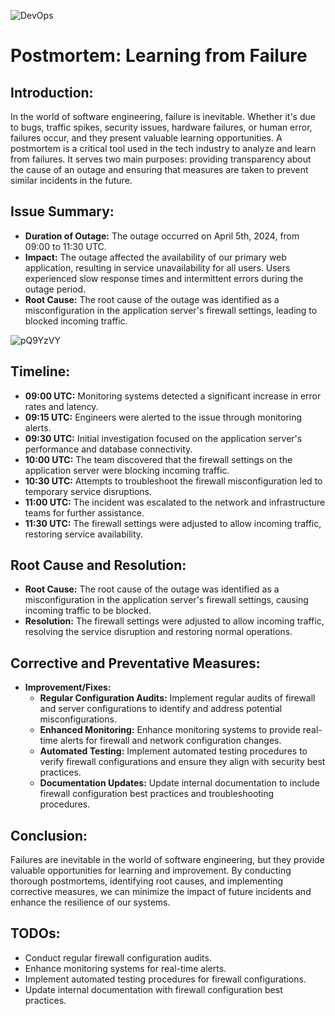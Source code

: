 ![DevOps](https://github.com/MARWAHAMED629/alx-system_engineering-devops/assets/59849322/3ce83095-64dd-4e71-9fa9-81ce445a4aa9)

# Postmortem: Learning from Failure

## Introduction:

In the world of software engineering, failure is inevitable. Whether it's due to bugs, traffic spikes, security issues, hardware failures, or human error, failures occur, and they present valuable learning opportunities. A postmortem is a critical tool used in the tech industry to analyze and learn from failures. It serves two main purposes: providing transparency about the cause of an outage and ensuring that measures are taken to prevent similar incidents in the future.

## Issue Summary:

- **Duration of Outage:** The outage occurred on April 5th, 2024, from 09:00 to 11:30 UTC.
- **Impact:** The outage affected the availability of our primary web application, resulting in service unavailability for all users. Users experienced slow response times and intermittent errors during the outage period.
- **Root Cause:** The root cause of the outage was identified as a misconfiguration in the application server's firewall settings, leading to blocked incoming traffic.


![pQ9YzVY](https://github.com/MARWAHAMED629/alx-system_engineering-devops/assets/59849322/7c3bc341-1180-4ad8-97d9-e9b3d2f94f32)


## Timeline:

- **09:00 UTC:** Monitoring systems detected a significant increase in error rates and latency.
- **09:15 UTC:** Engineers were alerted to the issue through monitoring alerts.
- **09:30 UTC:** Initial investigation focused on the application server's performance and database connectivity.
- **10:00 UTC:** The team discovered that the firewall settings on the application server were blocking incoming traffic.
- **10:30 UTC:** Attempts to troubleshoot the firewall misconfiguration led to temporary service disruptions.
- **11:00 UTC:** The incident was escalated to the network and infrastructure teams for further assistance.
- **11:30 UTC:** The firewall settings were adjusted to allow incoming traffic, restoring service availability.

## Root Cause and Resolution:

- **Root Cause:** The root cause of the outage was identified as a misconfiguration in the application server's firewall settings, causing incoming traffic to be blocked.
- **Resolution:** The firewall settings were adjusted to allow incoming traffic, resolving the service disruption and restoring normal operations.

## Corrective and Preventative Measures:

- **Improvement/Fixes:**
  - **Regular Configuration Audits:** Implement regular audits of firewall and server configurations to identify and address potential misconfigurations.
  - **Enhanced Monitoring:** Enhance monitoring systems to provide real-time alerts for firewall and network configuration changes.
  - **Automated Testing:** Implement automated testing procedures to verify firewall configurations and ensure they align with security best practices.
  - **Documentation Updates:** Update internal documentation to include firewall configuration best practices and troubleshooting procedures.

## Conclusion:

Failures are inevitable in the world of software engineering, but they provide valuable opportunities for learning and improvement. By conducting thorough postmortems, identifying root causes, and implementing corrective measures, we can minimize the impact of future incidents and enhance the resilience of our systems.

## TODOs:
- Conduct regular firewall configuration audits.
- Enhance monitoring systems for real-time alerts.
- Implement automated testing procedures for firewall configurations.
- Update internal documentation with firewall configuration best practices.


